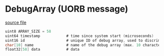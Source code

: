 # DebugArray (UORB message)



[source file](https://github.com/PX4/PX4-Autopilot/blob/release/1.14/msg/DebugArray.msg)

```c
uint8 ARRAY_SIZE = 58
uint64 timestamp            # time since system start (microseconds)
uint16 id                   # unique ID of debug array, used to discriminate between arrays
char[10] name               # name of the debug array (max. 10 characters)
float32[58] data            # data
```
